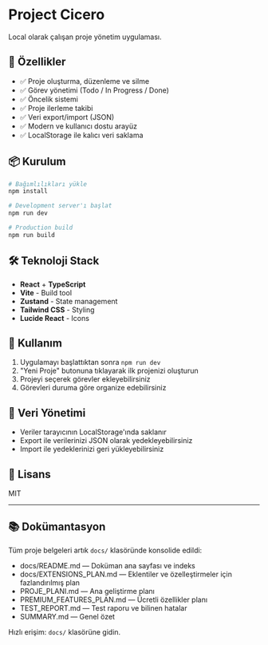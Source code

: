 # Project Cicero

Local olarak çalışan proje yönetim uygulaması.

## 🚀 Özellikler

- ✅ Proje oluşturma, düzenleme ve silme
- ✅ Görev yönetimi (Todo / In Progress / Done)
- ✅ Öncelik sistemi
- ✅ Proje ilerleme takibi
- ✅ Veri export/import (JSON)
- ✅ Modern ve kullanıcı dostu arayüz
- ✅ LocalStorage ile kalıcı veri saklama

## 📦 Kurulum

```bash
# Bağımlılıkları yükle
npm install

# Development server'ı başlat
npm run dev

# Production build
npm run build
```

## 🛠 Teknoloji Stack

- **React** + **TypeScript**
- **Vite** - Build tool
- **Zustand** - State management
- **Tailwind CSS** - Styling
- **Lucide React** - Icons

## 📝 Kullanım

1. Uygulamayı başlattıktan sonra `npm run dev`
2. "Yeni Proje" butonuna tıklayarak ilk projenizi oluşturun
3. Projeyi seçerek görevler ekleyebilirsiniz
4. Görevleri duruma göre organize edebilirsiniz

## 💾 Veri Yönetimi

- Veriler tarayıcının LocalStorage'ında saklanır
- Export ile verilerinizi JSON olarak yedekleyebilirsiniz
- Import ile yedeklerinizi geri yükleyebilirsiniz

## 📄 Lisans

MIT

---

## 📚 Dokümantasyon

Tüm proje belgeleri artık `docs/` klasöründe konsolide edildi:

- docs/README.md — Doküman ana sayfası ve indeks
- docs/EXTENSIONS_PLAN.md — Eklentiler ve özelleştirmeler için fazlandırılmış plan
- PROJE_PLANI.md — Ana geliştirme planı
- PREMIUM_FEATURES_PLAN.md — Ücretli özellikler planı
- TEST_REPORT.md — Test raporu ve bilinen hatalar
- SUMMARY.md — Genel özet

Hızlı erişim: `docs/` klasörüne gidin.
